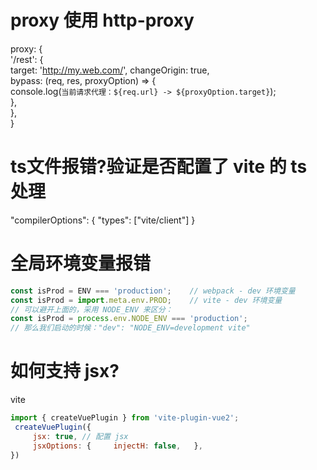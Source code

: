 # proxy 使用 http-proxy
proxy: {       
    '/rest': {         
        target: 'http://my.web.com/',
        changeOrigin: true,         
        bypass: (req, res, proxyOption) => {           
            console.log(`当前请求代理：${req.url} -> ${proxyOption.target}`);         
        },       
    },     
}


# ts文件报错?验证是否配置了 vite 的 ts 处理
"compilerOptions": {   "types": ["vite/client"] }


# 全局环境变量报错
```javascript
const isProd = ENV === 'production';    // webpack - dev 环境变量 
const isProd = import.meta.env.PROD;    // vite - dev 环境变量 
// 可以避开上面的，采用 NODE_ENV 来区分： 
const isProd = process.env.NODE_ENV === 'production';  
// 那么我们启动的时候："dev": "NODE_ENV=development vite"
```

# 如何支持 jsx?
vite
```javascript
import { createVuePlugin } from 'vite-plugin-vue2';
 createVuePlugin({   
     jsx: true, // 配置 jsx   
     jsxOptions: {     injectH: false,   }, 
})
```